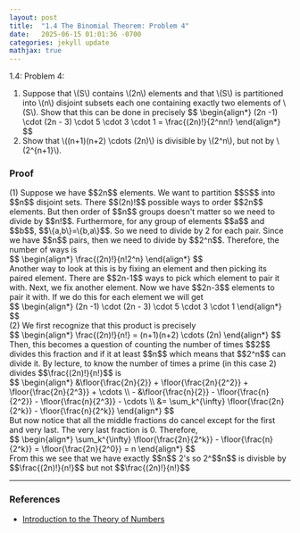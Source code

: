 ```yaml
---
layout: post
title:  "1.4 The Binomial Theorem: Problem 4"
date:   2025-06-15 01:01:36 -0700
categories: jekyll update
mathjax: true
---
```

<div class="stmt">
1.4: Problem 4: 
<ol><li>
	Suppose that \(S\) contains \(2n\) elements and that \(S\) is partitioned into \(n\) disjoint subsets each one containing exactly two elements of \(S\). Show that this can be done in precisely
$$
\begin{align*}
(2n -1) \cdot (2n - 3) \cdot 5 \cdot 3 \cdot 1 = \frac{(2n)!}{2^nn!}
\end{align*}
$$
</li>
<li>Show that \((n+1)(n+2) \cdots (2n)\) is divisible by \(2^n\), but not by \(2^{n+1}\).</li>
</ol>
</div>
<!------------------------------------------------------------------------------------>
<h3>Proof</h3>
(1) Suppose we have $$2n$$ elements. We want to partition $$S$$ into $$n$$ disjoint sets. There $$(2n)!$$ possible ways to order $$2n$$ elements. But then order of $$n$$ groups doesn't matter so we need to divide by $$n!$$. Furthermore, for any group of elements $$a$$ and $$b$$, $$\{a,b\}=\{b,a\}$$. So we need to divide by 2 for each pair. Since we have $$n$$ pairs, then we need to divide by $$2^n$$. Therefore, the number of ways is
<div>
$$
\begin{align*}
\frac{(2n)!}{n!2^n}
\end{align*}
$$
</div>
Another way to look at this is by fixing an element and then picking its paired element. There are $$2n-1$$ ways to pick which element to pair it with. Next, we fix another element. Now we have $$2n-3$$ elements to pair it with. If we do this for each element we will get
<div>
$$
\begin{align*}
(2n -1) \cdot (2n - 3) \cdot 5 \cdot 3 \cdot 1
\end{align*}
$$
</div>
(2) We first recognize that this product is precisely
<div>
$$
\begin{align*}
\frac{(2n)!}{n!} = (n+1)(n+2) \cdots (2n)
\end{align*}
$$
</div>
Then, this becomes a question of counting the number of times $$2$$ divides this fraction and if it at least $$n$$ which means that $$2^n$$ can divide it. By lecture, to know the number of times a prime (in this case 2) divides $$\frac{(2n)!}{n!}$$ is
<div>
$$
\begin{align*}
&\floor{\frac{2n}{2}} + \floor{\frac{2n}{2^2}} + \floor{\frac{2n}{2^3}} + \cdots \\
- &\floor{\frac{n}{2}} - \floor{\frac{n}{2^2}} - \floor{\frac{n}{2^3}} - \cdots \\
&= \sum_k^{\infty} \floor{\frac{2n}{2^k}} - \floor{\frac{n}{2^k}}
\end{align*}
$$
</div>
But now notice that all the middle fractions do cancel except for the first and very last. The very last fraction is 0. Therefore,
<div>
$$
\begin{align*}
\sum_k^{\infty} \floor{\frac{2n}{2^k}} - \floor{\frac{n}{2^k}} = \floor{\frac{2n}{2^0}} = n
\end{align*}
$$
</div>
From this we see that we have exactly $$n$$ 2's so 2^$$n$$ is divisble by $$\frac{(2n)!}{n!}$$ but not $$\frac{(2n)!}{n!}$$

<!-------------------------------------------------------------------------->
<hr>
<h3>References</h3>
<ul>
<li><a href="https://www.amazon.com/Introduction-Theory-Numbers-Ivan-Niven/dp/0471625469/ref=sr_1_4?crid=2W6RIXK8XKML&dib=eyJ2IjoiMSJ9.4JJX3TjBVssutHObQ6I0JtqeibjE9cdXnvtKb0Pw35sI7nhhCkgDO9V30G9AK93sxOPA9cqJo6oTGbFBW_0XDHlchsMPpntttefDbagYjacM_JsYhJ2OsZfv6AZW7HvHtwvDJLTV9MdlHtcp-Ty3YHGG-SVFN7BkikWdb9V08Bgfc5-qI1PehEyQSC0Q3YgVUjySbeVdj-oMXItNKnmWxTT7gCjXx2REQNat96u4Jwo.zt7TCHwHnbVL91a7UdCCl57bjglwuJ4UAOW-gnC003w&dib_tag=se&keywords=introduction+to+the+theory+of+numbers&qid=1749952397&sprefix=introduction+to+the+theory+of+number%2Caps%2C173&sr=8-4">Introduction to the Theory of Numbers</a></li>
</ul>






















